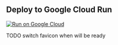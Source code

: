 ## Deploy to Google Cloud Run

[![Run on Google Cloud](https://deploy.cloud.run/button.svg)](https://deploy.cloud.run)

TODO
switch favicon when will be ready  
